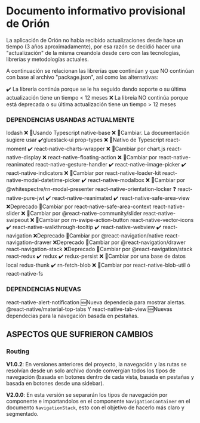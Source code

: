 # Documento informativo provisional de Orión
La aplicación de Orión no había recibido actualizaciones desde hace un tiempo (3 años aproximadamente), por esa razón se decidió hacer una "actualización" de la misma creandola desde cero con las tecnologías, librerías y metodologías actuales.

A continuación se relacionan las librerías que continúan y que NO continúan con base al archivo "package.json", así como las alternativas:

✔️ La librería continúa porque se le ha seguido dando soporte o su última actualización tiene un tiempo < 12 meses
❌ La libreía NO continúa porque está deprecada o su última actualización tiene un tiempo > 12 meses

### DEPENDENCIAS USANDAS ACTUALMENTE

lodash ❌ 🔄Usando Typescript
native-base ❌ 🔄Cambiar. La documentación sugiere usar ✔️gluestack-ui
prop-types ❌ 🔄Nativo de Typescript
react-moment ✔️
react-native-charts-wrapper ❌ 🔄Cambiar por chart.js
react-native-display ❌
react-native-floating-action ❌ 🔄Cambiar por react-native-reanimated
react-native-gesture-handler ✔️
react-native-image-picker ✔️
react-native-indicators ❌ 🔄Cambiar por react-native-loader-kit
react-native-modal-datetime-picker ✔️
react-native-modalbox ❌ 🔄Cambiar por @whitespectre/rn-modal-presenter
react-native-orientation-locker ❓
react-native-pure-jwt ✔️
react-native-reanimated ✔️
react-native-safe-area-view ❌Deprecado 🔄Cambiar por react-native-safe-area-context
react-native-slider ❌ 🔄Cambiar por @react-native-community/slider
react-native-swipeout ❌ 🔄Cambiar por rn-swipe-action-button
react-native-vector-icons ✔️
react-native-walkthrough-tooltip ✔️
react-native-webview ✔️
react-navigation ❌Deprecado 🔄Cambiar por @react-navigation/native
react-navigation-drawer ❌Deprecado 🔄Cambiar por @react-navigation/drawer
react-navigation-stack ❌Deprecado 🔄Cambiar por @react-navigation/stack
react-redux ✔️
redux ✔️
redux-persist ❌ 🔄Cambiar por una base de datos local
redux-thunk ✔️
rn-fetch-blob ❌ 🔄Cambiar por react-native-blob-util ó react-native-fs

### DEPENDENCIAS NUEVAS
react-native-alert-notification 🆕Nueva dependecia para mostrar alertas.
@react-native/material-top-tabs Y react-native-tab-view 🆕Nuevas dependecias para la navegación basada en pestañas.

## ASPECTOS QUE SUFRIERON CAMBIOS

### **Routing**
**V1.0.2**: En versiones anteriores del proyecto, la navegación y las rutas se resolvían desde un solo archivo donde convergían todos los tipos de navegación (basada en botones dentro de cada vista, basada en pestañas y basada en botones desde una sidebar).

**V2.0.0**: En esta versión se separarán los tipos de navegación por componente e importandolos en el componente `NavigationContainer` en el documento `NavigationStack`, esto con el objetivo de hacerlo más claro y segmentado.